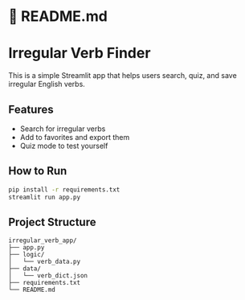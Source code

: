 # 🔹 README.md
# Irregular Verb Finder

This is a simple Streamlit app that helps users search, quiz, and save irregular English verbs.

## Features
- Search for irregular verbs
- Add to favorites and export them
- Quiz mode to test yourself

## How to Run
```bash
pip install -r requirements.txt
streamlit run app.py
```

## Project Structure
```
irregular_verb_app/
├── app.py
├── logic/
│   └── verb_data.py
├── data/
│   └── verb_dict.json
├── requirements.txt
└── README.md
```
